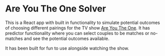 # Are You The One Solver

This is a React app with built in functionality to simulate potential outcomes of choosing different pairings for the TV show [Are You The One](http://www.mtv.com/shows/are-you-the-one).
It has predictor functionality where you can select couples to be matches or no-matches and see the potential outcomes available.

It has been built for fun to use alongside watching the show.
